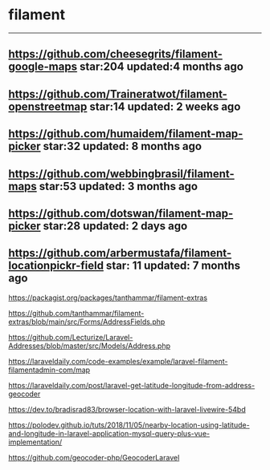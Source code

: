 # filament

<!-- Contenuto migrato da _docs/filament.txt -->


-----------------------------------------------------------------------------------
https://github.com/cheesegrits/filament-google-maps
star:204
updated:4 months ago
----------------------------------------------------------------------------------
https://github.com/Traineratwot/filament-openstreetmap
star:14
updated: 2 weeks ago
----------------------------------------------------------------------------------
https://github.com/humaidem/filament-map-picker
star:32
updated: 8 months ago
----------------------------------------------------------------------------------
https://github.com/webbingbrasil/filament-maps
star:53
updated: 3 months ago
----------------------------------------------------------------------------------
https://github.com/dotswan/filament-map-picker
star:28
updated: 2 days ago
----------------------------------------------------------------------------------
https://github.com/arbermustafa/filament-locationpickr-field
star: 11
updated: 7 months ago
----------------------------------------------------------------------------------


https://packagist.org/packages/tanthammar/filament-extras

https://github.com/tanthammar/filament-extras/blob/main/src/Forms/AddressFields.php


https://github.com/Lecturize/Laravel-Addresses/blob/master/src/Models/Address.php


https://laraveldaily.com/code-examples/example/laravel-filament-filamentadmin-com/map

https://laraveldaily.com/post/laravel-get-latitude-longitude-from-address-geocoder


https://dev.to/bradisrad83/browser-location-with-laravel-livewire-54bd



<script>
 function getLocation() {
   if (navigator.geolocation) {
     navigator.geolocation.getCurrentPosition(showPosition);
   } else {
     console.log("Geolocation is not supported by this browser.");
   }
 }

function showPosition(position) {
  var Latitude = position.coords.latitude;
  var Longitude = position.coords.longitude;
}
</script>





https://polodev.github.io/tuts/2018/11/05/nearby-location-using-latitude-and-longitude-in-laravel-application-mysql-query-plus-vue-implementation/

https://github.com/geocoder-php/GeocoderLaravel

